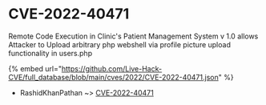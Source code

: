 # CVE-2022-40471

Remote Code Execution in Clinic's Patient Management System v 1.0 allows Attacker to Upload arbitrary php webshell via profile picture upload functionality in users.php

{% embed url="https://github.com/Live-Hack-CVE/full_database/blob/main/cves/2022/CVE-2022-40471.json" %}


* RashidKhanPathan ~> [CVE-2022-40471](https://www.alice-snow.ru/2022/database/cve-2022-40471/cve-2022-40471-rashidkhanpathan)